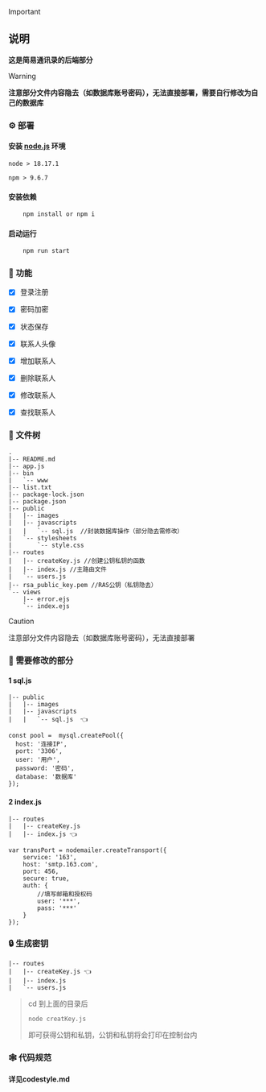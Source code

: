 

> [!IMPORTANT]
>
> ## 说明
>
> **这是简易通讯录的后端部分**
>



> [!WARNING]
>
> **注意部分文件内容隐去（如数据库账号密码），无法直接部署，需要自行修改为自己的数据库**



### ⚙️ 部署

#### **安装** [node.js](https://nodejs.org/zh-cn/) **环境**

```
node > 18.17.1

npm > 9.6.7
```

#### 安装依赖

```javascript
	npm install or npm i
```

#### 启动运行

```javascript
	npm run start
```



### 🎉 功能

- [x] 登录注册
- [x] 密码加密
- [x] 状态保存
- [x] 联系人头像
- [x] 增加联系人
- [x] 删除联系人
- [x] 修改联系人
- [x] 查找联系人



### 🌲 文件树

```
.
|-- README.md
|-- app.js
|-- bin
|   `-- www
|-- list.txt
|-- package-lock.json
|-- package.json
|-- public
|   |-- images
|   |-- javascripts
|   |   `-- sql.js  //封装数据库操作（部分隐去需修改）
|   `-- stylesheets
|       `-- style.css
|-- routes
|   |-- createKey.js //创建公钥私钥的函数
|   |-- index.js //主路由文件
|   `-- users.js
|-- rsa_public_key.pem //RAS公钥（私钥隐去）
`-- views
    |-- error.ejs
    `-- index.ejs
```

> [!CAUTION]
>
> 注意部分文件内容隐去（如数据库账号密码），无法直接部署



### 🐣 需要修改的部分

#### 1 sql.js

```
|-- public
|   |-- images
|   |-- javascripts
|   |   `-- sql.js  👈
```

```
const pool =  mysql.createPool({
  host: '连接IP',
  port: '3306',
  user: '用户',
  password: '密码',
  database: '数据库'
});
```



#### 2 index.js

```
|-- routes
|   |-- createKey.js 
|   |-- index.js 👈
```

```
var transPort = nodemailer.createTransport({
	service: '163',
	host: 'smtp.163.com',
	port: 456,
	secure: true,
	auth: {
		//填写邮箱和授权码
		user: '***',
		pass: '***'
	}
});
```



### 🔒 生成密钥

```
|-- routes
|   |-- createKey.js 👈
|   |-- index.js 
|   `-- users.js
```

> cd 到上面的目录后
>
> ```
> node creatKey.js
> ```
>
> 即可获得公钥和私钥，公钥和私钥将会打印在控制台内



### 🕸️ 代码规范

**详见codestyle.md**



### 
